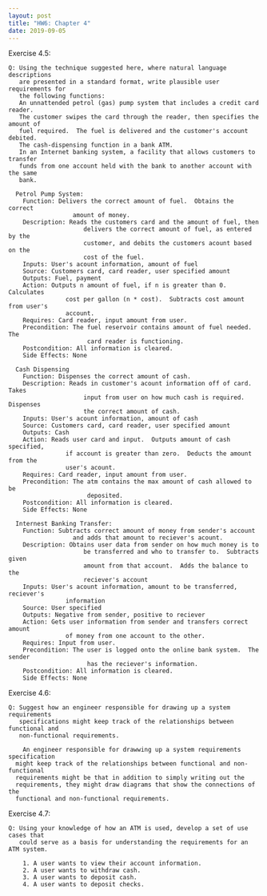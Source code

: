 ```yaml
---
layout: post
title: "HW6: Chapter 4"
date: 2019-09-05
---
```


  Exercise 4.5:
  
    Q: Using the technique suggested here, where natural language descriptions 
       are presented in a standard format, write plausible user requirements for 
       the following functions:
       An unnattended petrol (gas) pump system that includes a credit card reader.  
       The customer swipes the card through the reader, then specifies the amount of 
       fuel required.  The fuel is delivered and the customer's account debited.  
       The cash-dispensing function in a bank ATM.
       In an Internet banking system, a facility that allows customers to transfer 
       funds from one account held with the bank to another account with the same 
       bank.
       
      Petrol Pump System:
        Function: Delivers the correct amount of fuel.  Obtains the correct 
                      amount of money.
        Description: Reads the customers card and the amount of fuel, then 
                         delivers the correct amount of fuel, as entered by the 
                         customer, and debits the customers acount based on the 
                         cost of the fuel.
        Inputs: User's acount information, amount of fuel
        Source: Customers card, card reader, user specified amount
        Outputs: Fuel, payment
        Action: Outputs n amount of fuel, if n is greater than 0.  Calculates 
                    cost per gallon (n * cost).  Subtracts cost amount from user's
                    account.  
        Requires: Card reader, input amount from user.
        Precondition: The fuel reservoir contains amount of fuel needed.  The 
                          card reader is functioning.
        Postcondition: All information is cleared.
        Side Effects: None
        
      Cash Dispensing
        Function: Dispenses the correct amount of cash.
        Description: Reads in customer's acount information off of card.  Takes 
                         input from user on how much cash is required.  Dispenses 
                         the correct amount of cash.
        Inputs: User's acount information, amount of cash
        Source: Customers card, card reader, user specified amount
        Outputs: Cash
        Action: Reads user card and input.  Outputs amount of cash specified, 
                    if account is greater than zero.  Deducts the amount from the 
                    user's acount.
        Requires: Card reader, input amount from user.
        Precondition: The atm contains the max amount of cash allowed to be 
                          deposited.
        Postcondition: All information is cleared.
        Side Effects: None
        
      Internest Banking Transfer:
        Function: Subtracts correct amount of money from sender's account 
                      and adds that amount to reciever's acount.
        Description: Obtains user data from sender on how much money is to 
                         be transferred and who to transfer to.  Subtracts given 
                         amount from that account.  Adds the balance to the 
                         reciever's account
        Inputs: User's acount information, amount to be transferred, reciever's 
                    information
        Source: User specified
        Outputs: Negative from sender, positive to reciever
        Action: Gets user information from sender and transfers correct amount 
                    of money from one account to the other.
        Requires: Input from user.
        Precondition: The user is logged onto the online bank system.  The sender 
                          has the reciever's information.
        Postcondition: All information is cleared.
        Side Effects: None
    
    
  Exercise 4.6:
  
    Q: Suggest how an engineer responsible for drawing up a system requirements 
       specifications might keep track of the relationships between functional and 
       non-functional requirements.
       
        An engineer responsible for drawwing up a system requirements specification 
      might keep track of the relationships between functional and non-functional 
      requirements might be that in addition to simply writing out the 
      requirements, they might draw diagrams that show the connections of the 
      functional and non-functional requirements.
    
    
  Exercise 4.7:
  
    Q: Using your knowledge of how an ATM is used, develop a set of use cases that 
       could serve as a basis for understanding the requirements for an ATM system.
       
        1. A user wants to view their account information.
        2. A user wants to withdraw cash.
        3. A user wants to deposit cash.
        4. A user wants to deposit checks.

